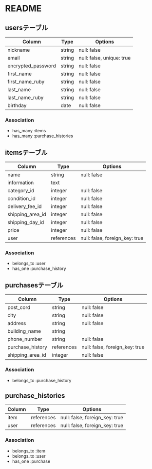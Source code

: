 # README

## usersテーブル

| Column                   | Type     | Options                   |
| ------------------------ | -------- | ------------------------- |
| nickname                 | string   | null: false               |
| email                    | string   | null: false, unique: true |
| encrypted_password       | string   | null: false               |
| first_name               | string   | null: false               |
| first_name_ruby          | string   | null: false               |
| last_name                | string   | null: false               |
| last_name_ruby           | string   | null: false               |
| birthday                 | date     | null: false               |


### Association
- has_many :items
- has_many :purchase_histories

## itemsテーブル

| Column           | Type       | Options                        |
| ---------------- | ---------- | ------------------------------ |
| name             | string     | null: false                    |
| information      | text       |                                |
| category_id      | integer    | null: false                    |
| condition_id     | integer    | null: false                    |
| delivery_fee_id  | integer    | null: false                    |
| shipping_area_id | integer    | null: false                    |
| shipping_day_id  | integer    | null: false                    |
| price            | integer    | null: false                    |
| user             | references | null: false, foreign_key: true |


### Association
- belongs_to :user
- has_one :purchase_history


## purchasesテーブル

| Column           | Type       | Options                        |
| ---------------- | ---------- | ------------------------------ |
| post_cord        | string     | null: false                    |
| city             | string     | null: false                    |
| address          | string     | null: false                    |
| building_name    | string     |                                |
| phone_number     | string     | null: false                    |
| purchase_history | references | null: false, foreign_key: true |
| shipping_area_id | integer    | null: false                    |


### Association
- belongs_to :purchase_history

## purchase_histories

| Column   | Type       | Options                        |
| -------- | ---------- | ------------------------------ |
| item     | references | null: false, foreign_key: true |
| user     | references | null: false, foreign_key: true |

### Association
- belongs_to :item
- belongs_to :user
- has_one :purchase



